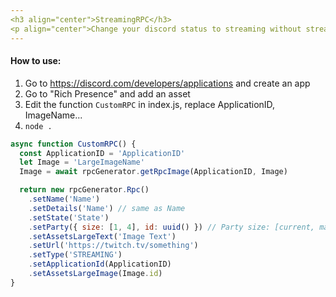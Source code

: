 ```yaml
---
<h3 align="center">StreamingRPC</h3>
<p align="center">Change your discord status to streaming without streaming</p>
---
```


#### How to use:
1. Go to https://discord.com/developers/applications and create an app
2. Go to "Rich Presence" and add an asset
3. Edit the function `CustomRPC` in index.js, replace ApplicationID, ImageName...
4. `node .`

```js
async function CustomRPC() {
  const ApplicationID = 'ApplicationID'
  let Image = 'LargeImageName'
  Image = await rpcGenerator.getRpcImage(ApplicationID, Image)

  return new rpcGenerator.Rpc()
    .setName('Name')
    .setDetails('Name') // same as Name
    .setState('State')
    .setParty({ size: [1, 4], id: uuid() }) // Party size: [current, max]
    .setAssetsLargeText('Image Text')
    .setUrl('https://twitch.tv/something')
    .setType('STREAMING')
    .setApplicationId(ApplicationID)
    .setAssetsLargeImage(Image.id)
}
```
